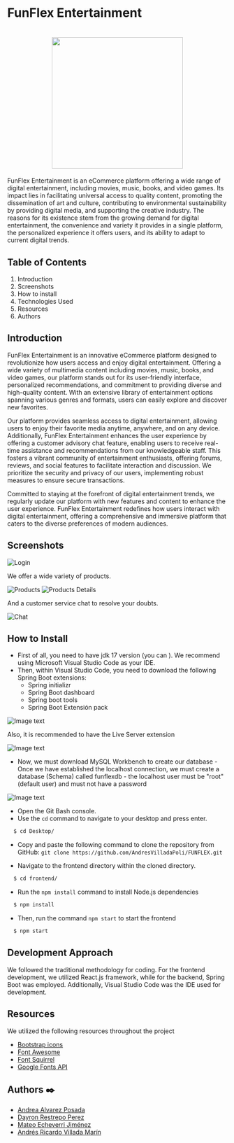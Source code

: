 # FunFlex Entertainment  


# <div align=center><a href="#"><img src="README_IMG/FunflexLogo.png" height=300px></a></div>



FunFlex Entertainment is an eCommerce platform offering a wide range of digital entertainment, including movies, music, books, and video games. Its impact lies in facilitating universal access to quality content, promoting the dissemination of art and culture, contributing to environmental sustainability by providing digital media, and supporting the creative industry. The reasons for its existence stem from the growing demand for digital entertainment, the convenience and variety it provides in a single platform, the personalized experience it offers users, and its ability to adapt to current digital trends.

## Table of Contents
1. Introduction
2. Screenshots
3. How to install
4. Technologies Used
5. Resources
6. Authors

## Introduction
FunFlex Entertainment is an innovative eCommerce platform designed to revolutionize how users access and enjoy digital entertainment. Offering a wide variety of multimedia content including movies, music, books, and video games, our platform stands out for its user-friendly interface, personalized recommendations, and commitment to providing diverse and high-quality content. With an extensive library of entertainment options spanning various genres and formats, users can easily explore and discover new favorites.

Our platform provides seamless access to digital entertainment, allowing users to enjoy their favorite media anytime, anywhere, and on any device. Additionally, FunFlex Entertainment enhances the user experience by offering a customer advisory chat feature, enabling users to receive real-time assistance and recommendations from our knowledgeable staff. This fosters a vibrant community of entertainment enthusiasts, offering forums, reviews, and social features to facilitate interaction and discussion. We prioritize the security and privacy of our users, implementing robust measures to ensure secure transactions.

Committed to staying at the forefront of digital entertainment trends, we regularly update our platform with new features and content to enhance the user experience. FunFlex Entertainment redefines how users interact with digital entertainment, offering a comprehensive and immersive platform that caters to the diverse preferences of modern audiences.
## Screenshots

![Login](README_IMG/login.PNG)

We offer a wide variety of products.

![Products](README_IMG/products.PNG)
![Products Details](README_IMG/details.PNG)

And a customer service chat to resolve your doubts.

![Chat](README_IMG/chat.PNG)


## How to Install

- First of all, you need to have jdk 17 version (you can ). We recommend using Microsoft Visual Studio Code as your IDE.
- Then, within Visual Studio Code, you need to download the following Spring Boot extensions:
	- Spring initializr 
	- Spring Boot dashboard 
	- Spring boot tools 
	- Spring Boot Extensión pack

![Image text](README_IMG/SpringBoot.png)

   Also, it is recommended to have the Live Server extension 
   
   ![Image text](README_IMG/LiveS.PNG)
   
   - Now, we must download MySQL Workbench to create our database
	- Once we have established the localhost connection, we must create a database (Schema) called funflexdb
	- the localhost user must be "root" (default user) and must not have a password


![Image text](README_IMG/Schema.PNG)


- Open the Git Bash console.
- Use the `cd` command to navigate to your desktop and press enter.
```bash
  $ cd Desktop/
```
- Copy and paste the following command to clone the repository from GitHub: `git clone https://github.com/AndresVilladaPoli/FUNFLEX.git`

- Navigate to the frontend directory within the cloned directory.
```bash
  $ cd frontend/
```
- Run the `npm install` command to install Node.js dependencies
```bash
  $ npm install
```
- Then, run the command `npm start` to start the frontend
```bash
  $ npm start
```

    
## Development Approach

We followed the traditional methodology for coding. For the frontend development, we utilized React.js framework, while for the backend, Spring Boot was employed. Additionally, Visual Studio Code was the IDE used for development.


## Resources
We utilized the following resources throughout the project
- [Bootstrap icons](https://icons.getbootstrap.com)
- [Font Awesome](https://fontawesome.com)
- [Font Squirrel](https://www.fontsquirrel.com)
- [Google Fonts API](https://fonts.google.com)


## Authors ✒️

- [Andrea Alvarez Posada](https://github.com/andreaalpo)
- [Dayron Restrepo Perez](https://github.com/DayronR12)
- [Mateo Echeverri Jiménez](https://github.com/Mateo8888)
- [Andrés Ricardo Villada Marín](https://github.com/AndresVilladaPoli)
